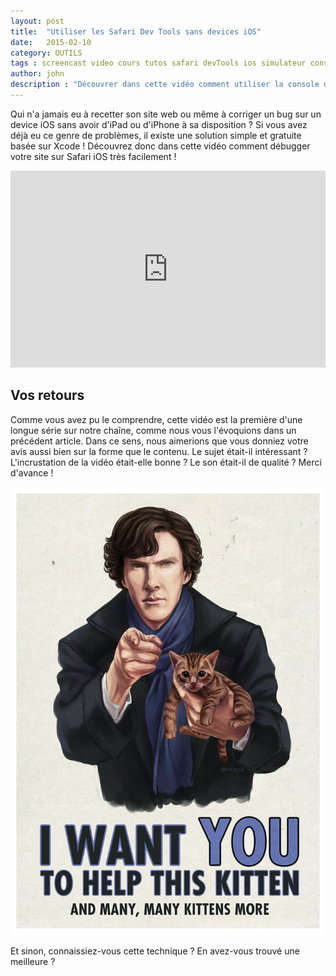 ```yaml
---
layout: post
title:  "Utiliser les Safari Dev Tools sans devices iOS"
date:   2015-02-10
category: OUTILS
tags : screencast video cours tutos safari devTools ios simulateur console
author: john
description : "Découvrer dans cette vidéo comment utiliser la console de debug de votre navigateur dans un device iOS sans en avoir !"
---
```


Qui n'a jamais eu à recetter son site web ou même à corriger un bug sur un device iOS sans avoir d'iPad ou d'iPhone à sa disposition ? Si vous avez déjà eu ce genre de problèmes, il existe une solution simple et gratuite basée sur Xcode ! Découvrez donc dans cette vidéo comment débugger votre site sur Safari iOS très facilement !

<iframe width="100%" height="315" src="https://www.youtube.com/embed/CPJGeIgo1Q0" frameborder="0" allowfullscreen></iframe>

## Vos retours

Comme vous avez pu le comprendre, cette vidéo est la première d'une longue série sur notre chaîne, comme nous vous l'évoquions dans un précédent article. Dans ce sens, nous aimerions que vous donniez votre avis aussi bien sur la forme que le contenu. Le sujet était-il intéressant ? L'incrustation de la vidéo était-elle bonne ? Le son était-il de qualité ? Merci d'avance !

[![I need you benedict Cumberbatch](/src/articles/screencastSafariDevTools/IwantYou.jpg)](http://arbrenoir.deviantart.com/art/WE-NEED-YOU-296060423)

Et sinon, connaissiez-vous cette technique ? En avez-vous trouvé une meilleure ?
